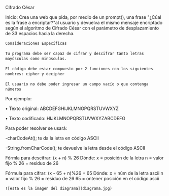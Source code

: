 Cifrado César

Inicio:
	Crea una web que pida, por medio de un prompt(), una frase "¿Cúal es la frase a encriptar?"al usuario y devuelva el mismo mensaje encriptado según el algoritmo de Cifrado César con el parámetro de desplazamiento de 33 espacios hacia la derecha.

	Consideraciones Específicas

	Tu programa debe ser capaz de cifrar y descifrar tanto letras mayúsculas como minúsculas.
	
	El código debe estar compuesto por 2 funciones con los siguientes nombres: cipher y decipher

	El usuario no debe poder ingresar un campo vacío o que contenga números

Por ejemplo:

• Texto original: ABCDEFGHIJKLMNOPQRSTUVWXYZ

• Texto codificado: HIJKLMNOPQRSTUVWXYZABCDEFG


Para poder resolver se usará:

-charCodeAt(); te da la letra en código ASCII

-String.fromCharCode(); te devuelve la letra desde el código ASCII

Fórmla para descifrar: (x + n) % 26
	Dónde:
		x = posición de la letra
		n = valor fijo
		% 26 = residuo de 26	 

Fórmula para cifrar: (x - 65 + n)%26 + 65
	Dónde:
		x = núm de la letra ascii
		n = valor fijo 
		% 26 = residuo de 26 
		65 = ontener posición en el código ascii




	![esta es la imagen del diagrama](diagrama.jpg)